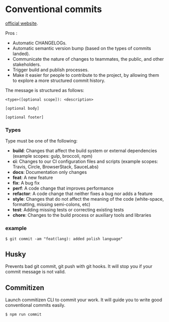 
# Conventional commits

[official website](https://conventionalcommits.org).

Pros :
- Automatic CHANGELOGs.
- Automatic semantic version bump (based on the types of commits landed).
- Communicate the nature of changes to teammates, the public, and other stakeholders.
- Trigger build and publish processes.
- Make it easier for people to contribute to the project, by allowing them to explore a more structured commit history.

The message is structured as follows:

```
<type>([optional scope]): <description>

[optional body]

[optional footer]
```

### Types

Type must be one of the following:

- **build**: Changes that affect the build system or external dependencies (example scopes: gulp, broccoli, npm)
- **ci**: Changes to our CI configuration files and scripts (example scopes: Travis, Circle, BrowserStack, SauceLabs)
- **docs**: Documentation only changes
- **feat**: A new feature
- **fix**: A bug fix
- **perf**: A code change that improves performance
- **refactor**: A code change that neither fixes a bug nor adds a feature
- **style**: Changes that do not affect the meaning of the code (white-space, formatting, missing semi-colons, etc)
- **test**: Adding missing tests or correcting existing tests
- **chore**: Changes to the build process or auxiliary tools and libraries

### example

```
$ git commit -am "feat(lang): added polish language"
```

## Husky

Prevents bad git commit, git push with git hooks. It will stop you if your commit message is not valid.

## Commitizen

Launch commitizen CLI to commit your work. It will guide you to write good conventional commits easily.

```bash
$ npm run commit
```
